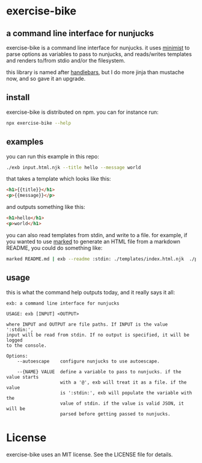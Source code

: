 # exercise-bike
## a command line interface for nunjucks

exercise-bike is a command line interface for nunjucks. it uses
[minimist](https://npm.im/minimist) to parse options as variables to pass
to nunjucks, and reads/writes templates and renders to/from stdio and/or
the filesystem.

this library is named after [handlebars](https://npm.im/handlebars), but I do
more jinja than mustache now, and so gave it an upgrade.

## install

exercise-bike is distributed on npm. you can for instance run:

```bash
npx exercise-bike --help
```

## examples

you can run this example in this repo:

```bash
./exb input.html.njk --title hello --message world
```

that takes a template which looks like this:

```html
<h1>{{title}}</h1>
<p>{{message}}</p>
```

and outputs something like this:

```html
<h1>hello</h1>
<p>world</h1>
```

you can also read templates from stdin, and write to a file. for example, if
you wanted to use [marked](https://npm.im/marked) to generate an HTML file
from a markdown README, you could do something like:

```bash
marked README.md | exb --readme :stdin: ./templates/index.html.njk  ./public/index.html
```

## usage

this is what the command help outputs today, and it really says it all:

```
exb: a command line interface for nunjucks

USAGE: exb [INPUT] <OUTPUT>

where INPUT and OUTPUT are file paths. If INPUT is the value ':stdin:',
input will be read from stdin. If no output is specified, it will be logged
to the console.

Options:
    --autoescape    configure nunjucks to use autoescape.

    --{NAME} VALUE  define a variable to pass to nunjucks. if the value starts
                    with a '@', exb will treat it as a file. if the value
                    is ':stdin:', exb will populate the variable with the
                    value of stdin. if the value is valid JSON, it will be
                    parsed before getting passed to nunjucks.
```

# License

exercise-bike uses an MIT license. See the LICENSE file for details.
